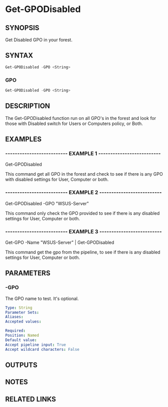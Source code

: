 # Get-GPODisabled

## SYNOPSIS

Get Disabled GPO in your forest.

## SYNTAX

```powershell
Get-GPODisabled -GPO <String>
```

### GPO

```powershell
Get-GPODisabled -GPO <String>
```

## DESCRIPTION

The Get-GPODisabled function run on all GPO's in the forest and look for those with Disabled switch for Users or Computers
policy, or Both.

## EXAMPLES

### -------------------------- EXAMPLE 1 --------------------------

Get-GPODisabled

This command get all GPO in the forest and check to see if there is any GPO with disabled settings for User, Computer or both.

### -------------------------- EXAMPLE 2 --------------------------

Get-GPODisabled -GPO "WSUS-Server"

This command only check the GPO provided to see if there is any  disabled settings for User, Computer or both.

### -------------------------- EXAMPLE 3 --------------------------

Get-GPO -Name "WSUS-Server" | Get-GPODisabled 

This command get the gpo from the pipeline, to see if there is any disabled settings for User, Computer or both.


## PARAMETERS

### -GPO

The GPO name to test. It's optional.

```yaml
Type: String
Parameter Sets:
Aliases:
Accepted values:

Required: 
Position: Named
Default value:
Accept pipeline input: True
Accept wildcard characters: False
```

## OUTPUTS

## NOTES

## RELATED LINKS

